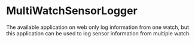 # MultiWatchSensorLogger
The available application on web only log information from one watch, but this application can be used to log sensor information from multiple watch
